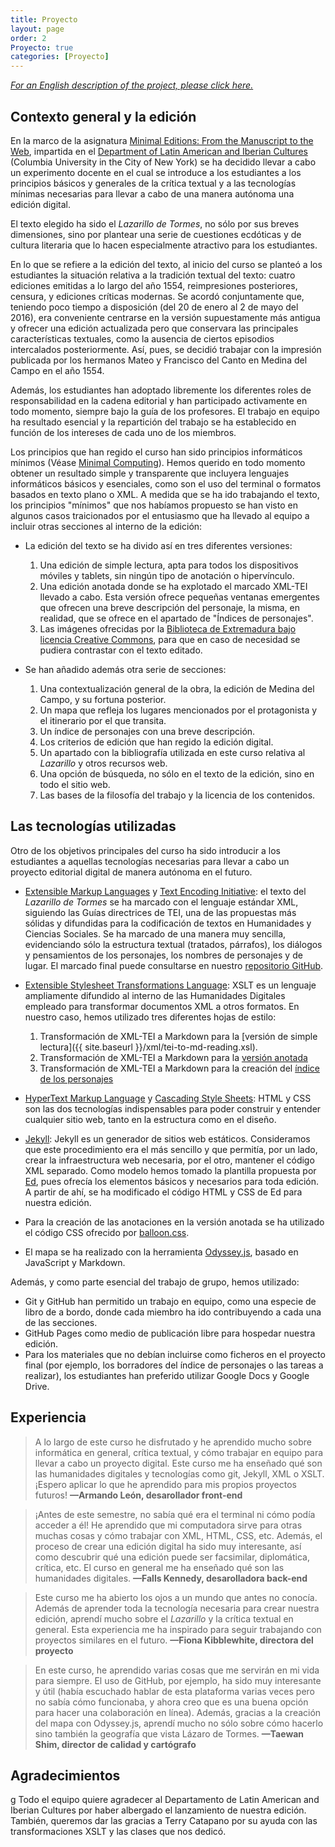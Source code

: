 ```yaml
---
title: Proyecto
layout: page
order: 2
Proyecto: true
categories: [Proyecto]
---
```


[*For an English description of the project, please click here.*]({{site.baseurl}}/project.html)

## Contexto general y la edición

En la marco de la asignatura [Minimal Editions: From the Manuscript to the Web](https://github.com/susannalles/MinimalEditions/), impartida en el [Department of Latin American and Iberian Cultures](http://laic.columbia.edu/) (Columbia University in the City of New York) se ha decidido llevar a cabo un experimento docente en el cual se introduce a los estudiantes a los principios básicos y generales de la crítica textual y a las tecnologías mínimas necesarias para llevar a cabo de una manera autónoma una edición digital.

El texto elegido ha sido el *Lazarillo de Tormes*, no sólo por sus breves dimensiones, sino por plantear una serie de cuestiones ecdóticas y de cultura literaria que lo hacen especialmente atractivo para los estudiantes.

En lo que se refiere a la edición del texto, al inicio del curso se planteó a los estudiantes la situación relativa a la tradición textual del texto: cuatro ediciones emitidas a lo largo del año 1554, reimpresiones posteriores, censura, y ediciones críticas modernas. Se acordó conjuntamente que, teniendo poco tiempo a disposición (del 20 de enero al 2 de mayo del 2016), era conveniente centrarse en la versión supuestamente más antigua y ofrecer una edición actualizada pero que conservara las principales características textuales, como la ausencia de ciertos episodios intercalados posteriormente. Así, pues, se decidió trabajar con la impresión publicada por los hermanos Mateo y Francisco del Canto en Medina del Campo en el año 1554.

Además, los estudiantes han adoptado libremente los diferentes roles de responsabilidad en la cadena editorial y han participado activamente en todo momento, siempre bajo la guía de los profesores. El trabajo en equipo ha resultado esencial y la repartición del trabajo se ha establecido en función de los intereses de cada uno de los miembros.

Los principios que han regido el curso han sido principios informáticos mínimos (Véase [Minimal Computing](http://go-dh.github.io/mincomp/)). Hemos querido en todo momento obtener un resultado simple y transparente que incluyera lenguajes informáticos básicos y esenciales, como son el uso del terminal o formatos basados en texto plano o XML. A medida que se ha ido trabajando el texto, los principios "mínimos" que nos habíamos propuesto se han visto en algunos casos traicionados por el entusiasmo que ha llevado al equipo a incluir otras secciones al interno de la edición:

* La edición del texto se ha divido así en tres diferentes versiones:

	1. Una edición de simple lectura, apta para todos los dispositivos móviles y tablets, sin ningún tipo de anotación o hipervínculo.
	2. Una edición anotada donde se ha explotado el marcado XML-TEI llevado a cabo. Esta versión ofrece pequeñas ventanas emergentes que ofrecen una breve descripción del personaje, la misma, en realidad, que se ofrece en el apartado de "Índices de personajes".
	3. Las imágenes ofrecidas por la [Biblioteca de Extremadura bajo licencia Creative Commons](http://roda.gobex.es/roda/avisoLegal.jsp;jsessionid=5FF976699E942910DB78499E6ED34C08?pid=libro%3A5274b75d-ca5c-472c-8cb5-817e5f8cac99), para que en caso de necesidad se pudiera contrastar con el texto editado.
* Se han añadido además otra serie de secciones:
	1. Una contextualización general de la obra, la edición de Medina del Campo, y su fortuna posterior.
	2. Un mapa que refleja los lugares mencionados por el protagonista y el itinerario por el que transita.
	3. Un índice de personajes con una breve descripción.
	4. Los criterios de edición que han regido la edición digital.
	5. Un apartado con la bibliografía utilizada en este curso relativa al *Lazarillo* y otros recursos web.
	6. Una opción de búsqueda, no sólo en el texto de la edición, sino en todo el sitio web.
	7. Las bases de la filosofía del trabajo y la licencia de los contenidos.

## Las tecnologías utilizadas

Otro de los objetivos principales del curso ha sido introducir a los estudiantes a aquellas tecnologías necesarias para llevar a cabo un proyecto editorial digital de manera autónoma en el futuro.

* [Extensible Markup Languages](https://www.w3.org/XML/) y [Text Encoding Initiative](http://www.tei-c.org/index.xml): el texto del *Lazarillo de Tormes* se ha marcado con el lenguaje estándar XML, siguiendo las Guías directrices de TEI, una de las propuestas más sólidas y difundidas para la codificación de textos en Humanidades y Ciencias Sociales. Se ha marcado de una manera muy sencilla, evidenciando sólo la estructura textual (tratados, párrafos), los diálogos y pensamientos de los personajes, los nombres de personajes y de lugar. El marcado final puede consultarse en nuestro [repositorio GitHub](https://github.com/minilazarillo/minilazarillo.github.io/blob/master/xml/lazarillo-master.xml).

* [Extensible Stylesheet Transformations Language](https://www.w3.org/TR/xslt): XSLT es un lenguaje ampliamente difundido al interno de las Humanidades Digitales empleado para transformar documentos XML a otros formatos. En nuestro caso, hemos utilizado tres diferentes hojas de estilo:

	1. Transformación de XML-TEI a Markdown para la [versión de simple lectura]({{ site.baseurl }}/xml/tei-to-md-reading.xsl).
	2. Transformación de XML-TEI a Markdown para la [versión anotada](xml/tei-to-md-annotated.xsl)
	3. Transformación de XML-TEI a Markdown para la creación del [índice de los personajes](xml/tei-to-md-persNames.xsl)

* [HyperText Markup Language](https://www.w3.org/html/) y [Cascading Style Sheets](https://www.w3.org/Style/CSS/Overview.en.html): HTML y CSS son las dos tecnologías indispensables para poder construir y entender cualquier sitio web, tanto en la estructura como en el diseño.

* [Jekyll](http://jekyllrb.com/): Jekyll es un generador de sitios web estáticos. Consideramos que este procedimiento era el más sencillo y que permitía, por un lado, crear la infraestructura web necesaria, por el otro, mantener el código XML separado. Como modelo hemos tomado la plantilla propuesta por [Ed](https://github.com/elotroalex/ed), pues ofrecía los elementos básicos y necesarios para toda edición. A partir de ahí, se ha modificado el código HTML y CSS de Ed para nuestra edición.

* Para la creación de las anotaciones en la versión anotada se ha utilizado el código CSS ofrecido por [balloon.css](http://kazzkiq.github.io/balloon.css/).

* El mapa se ha realizado con la herramienta [Odyssey.js](https://cartodb.github.io/odyssey.js/), basado en JavaScript y Markdown.

Además, y como parte esencial del trabajo de grupo, hemos utilizado:

* Git y GitHub han permitido un trabajo en equipo, como una especie de libro de a bordo, donde cada miembro ha ido contribuyendo a cada una de las secciones.  
* GitHub Pages como medio de publicación libre para hospedar nuestra edición.
* Para los materiales que no debían incluirse como ficheros en el proyecto final (por ejemplo, los borradores del índice de personajes o las tareas a realizar), los estudiantes han preferido utilizar Google Docs y Google Drive.


## Experiencia

> A lo largo de este curso he disfrutado y he aprendido mucho sobre informática en general, crítica textual, y cómo trabajar en equipo para llevar a cabo un proyecto digital. Este curso me ha enseñado qué son las humanidades digitales y tecnologías como git, Jekyll, XML o XSLT. ¡Espero aplicar lo que he aprendido para mis propios proyectos futuros! <span style="font-style: normal">**—Armando León, desarollador front-end**</span>

> ¡Antes de este semestre, no sabía qué era el terminal ni cómo podía acceder a él! He aprendido que mi computadora sirve para otras muchas cosas y cómo trabajar con XML, HTML, CSS, etc. Además, el proceso de crear una edición digital ha sido muy interesante, así como descubrir qué una edición puede ser facsimilar, diplomática, crítica, etc. El curso en general me ha enseñado qué son las humanidades digitales. <span style="font-style: normal">**—Falls Kennedy, desarolladora back-end**</span>

> Este curso me ha abierto los ojos a un mundo que antes no conocía. Además de aprender toda la tecnología necesaria para crear nuestra edición, aprendí mucho sobre el *Lazarillo* y la crítica textual en general. Esta experiencia me ha inspirado para seguir trabajando con proyectos similares en el futuro. <span style="font-style: normal">**—Fiona Kibblewhite, directora del proyecto**</span>

> En este curso, he aprendido varias cosas que me servirán en mi vida para siempre. El uso de GitHub, por ejemplo, ha sido muy interesante y útil (había escuchado hablar de esta plataforma varias veces pero no sabía cómo funcionaba, y ahora creo que es una buena opción para hacer una colaboración en línea). Además, gracias a la creación del mapa con Odyssey.js, aprendí mucho no sólo sobre cómo hacerlo sino también la geografía que vista Lázaro de Tormes. <span style="font-style: normal">**—Taewan Shim, director de calidad y cartógrafo**</span>

## Agradecimientos
g
Todo el equipo quiere agradecer al Departamento de Latin American and Iberian Cultures por haber albergado el lanzamiento de nuestra edición. También, queremos dar las gracias a  Terry Catapano por su ayuda con las transformaciones XSLT y las clases que nos dedicó.

